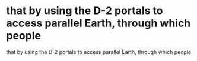 # that by using the D-2 portals to access parallel Earth, through which people

that by using the D-2 portals to access parallel Earth, through which people